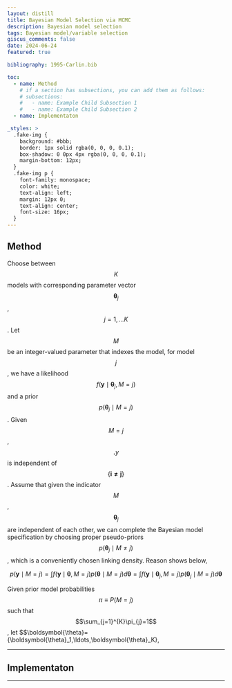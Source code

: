 ```yaml
---
layout: distill
title: Bayesian Model Selection via MCMC
description: Bayesian model selection
tags: Bayesian model/variable selection
giscus_comments: false
date: 2024-06-24
featured: true

bibliography: 1995-Carlin.bib

toc:
  - name: Method
    # if a section has subsections, you can add them as follows:
    # subsections:
    #   - name: Example Child Subsection 1
    #   - name: Example Child Subsection 2
  - name: Implementaton

_styles: >
  .fake-img {
    background: #bbb;
    border: 1px solid rgba(0, 0, 0, 0.1);
    box-shadow: 0 0px 4px rgba(0, 0, 0, 0.1);
    margin-bottom: 12px;
  }
  .fake-img p {
    font-family: monospace;
    color: white;
    text-align: left;
    margin: 12px 0;
    text-align: center;
    font-size: 16px;
  }
---
```


## Method

Choose between $$K$$ models with corresponding parameter vector $$\boldsymbol{\theta}_j$$, $$j=1,...K$$. Let $$M$$ be an integer-valued parameter that indexes the model, for model $$j$$, we have a likelihood $$f(\boldsymbol{y}\mid \boldsymbol{\theta}_j,M=j)$$ and a prior $$p(\boldsymbol{\theta}_j\mid M=j)$$. Given $$M=j$$, $$\boldsymbol.{y}$$ is independent of $$\{\boldsymbol{i\neq j}\}$$. Assume that given the indicator $$M$$, $$\boldsymbol{\theta}_j$$ are independent of each other, we can complete the Bayesian model specification by choosing proper pseudo-priors $$p(\boldsymbol{\theta}_j\mid M\neq j)$$, which is a conveniently chosen linking density. Reason shows below,

$$
p(\boldsymbol{y} \mid M=j)=\int f(\boldsymbol{y}\mid \boldsymbol{\theta},M=j)p(\boldsymbol{\theta}\mid M=j)d\boldsymbol{\theta}=\int f(\boldsymbol{y}\mid \boldsymbol{\theta}_{j},M=j)p(\boldsymbol{\theta}_{j}\mid M=j)d\boldsymbol{\theta}
$$

Given prior model probabilities $$\pi\equiv P(M=j)$$ such that $$\sum_{j=1}^{K}\pi_{j}=1$$, let $$\boldsymbol{\theta}=\{\boldsymbol{\theta}_1,\ldots,\boldsymbol{\theta}_K\}, 

--- 
## Implementaton

---
